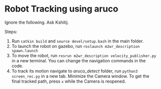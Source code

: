 # Robot Tracking using aruco
Ignore the following. Ask Kshitij.


Steps:
  1. Run ```catkin build``` and ```source devel/setup.bash``` in the main folder.
  2. To launch the robot on gazebo, run ```roslaunch m2wr_description spawn.launch```
  3. To move the robot, run ```rosrun m2wr_description velocity_publisher.py``` in a new terminal. You can change the navigation commands in the code.
  4. To track its motion navigate to *aruco_detect* folder, run ```python3 screen_rec.py``` in a new tab. Minimize the Camera window. To get the final tracked path, press ```x``` while the Camera is reopened.
